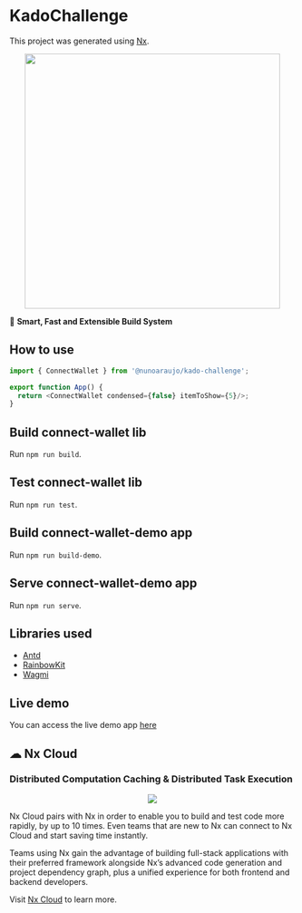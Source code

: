 

# KadoChallenge

This project was generated using [Nx](https://nx.dev).

<p style="text-align: center;"><img src="https://raw.githubusercontent.com/nrwl/nx/master/images/nx-logo.png" width="450"></p>

🔎 **Smart, Fast and Extensible Build System**

## How to use

```js
import { ConnectWallet } from '@nunoaraujo/kado-challenge';

export function App() {
  return <ConnectWallet condensed={false} itemToShow={5}/>;
}
````

## Build connect-wallet lib

Run `npm run build`.

## Test connect-wallet lib

Run `npm run test`.

## Build connect-wallet-demo app

Run `npm run build-demo`.

## Serve connect-wallet-demo app

Run `npm run serve`.

## Libraries used

- [Antd](https://ant.design/)
- [RainbowKit](https://rainbowkit.com)
- [Wagmi](https://wagmi.sh/)

## Live demo
You can access the live demo app [here](https://kado-challenge.vercel.app/)

## ☁ Nx Cloud

### Distributed Computation Caching & Distributed Task Execution

<p style="text-align: center;"><img src="https://raw.githubusercontent.com/nrwl/nx/master/images/nx-cloud-card.png"></p>

Nx Cloud pairs with Nx in order to enable you to build and test code more rapidly, by up to 10 times. Even teams that are new to Nx can connect to Nx Cloud and start saving time instantly.

Teams using Nx gain the advantage of building full-stack applications with their preferred framework alongside Nx’s advanced code generation and project dependency graph, plus a unified experience for both frontend and backend developers.

Visit [Nx Cloud](https://nx.app/) to learn more.
